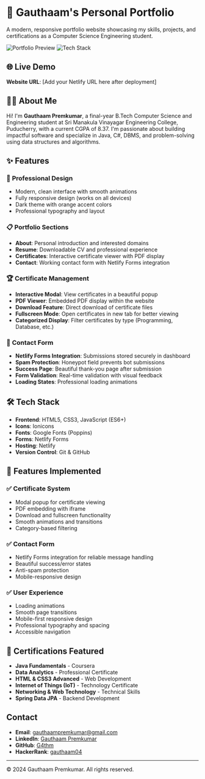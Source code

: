 # 🚀 Gauthaam's Personal Portfolio

A modern, responsive portfolio website showcasing my skills, projects, and certifications as a Computer Science Engineering student.

![Portfolio Preview](https://img.shields.io/badge/Status-Live-brightgreen) ![Tech Stack](https://img.shields.io/badge/Tech-HTML%20|%20CSS%20|%20JavaScript-blue)

## 🌐 Live Demo

**Website URL**: [Add your Netlify URL here after deployment]

## 👨‍💻 About Me

Hi! I'm **Gauthaam Premkumar**, a final-year B.Tech Computer Science and Engineering student at Sri Manakula Vinayagar Engineering College, Puducherry, with a current CGPA of 8.37. I'm passionate about building impactful software and specialize in Java, C#, DBMS, and problem-solving using data structures and algorithms.

## ✨ Features

### 🎯 **Professional Design**
- Modern, clean interface with smooth animations
- Fully responsive design (works on all devices)
- Dark theme with orange accent colors
- Professional typography and layout

### 📋 **Portfolio Sections**
- **About**: Personal introduction and interested domains
- **Resume**: Downloadable CV and professional experience
- **Certificates**: Interactive certificate viewer with PDF display
- **Contact**: Working contact form with Netlify Forms integration

### 🏆 **Certificate Management**
- **Interactive Modal**: View certificates in a beautiful popup
- **PDF Viewer**: Embedded PDF display within the website
- **Download Feature**: Direct download of certificate files
- **Fullscreen Mode**: Open certificates in new tab for better viewing
- **Categorized Display**: Filter certificates by type (Programming, Database, etc.)

### 📧 **Contact Form**
- **Netlify Forms Integration**: Submissions stored securely in dashboard
- **Spam Protection**: Honeypot field prevents bot submissions
- **Success Page**: Beautiful thank-you page after submission
- **Form Validation**: Real-time validation with visual feedback
- **Loading States**: Professional loading animations

## 🛠️ Tech Stack

- **Frontend**: HTML5, CSS3, JavaScript (ES6+)
- **Icons**: Ionicons
- **Fonts**: Google Fonts (Poppins)
- **Forms**: Netlify Forms
- **Hosting**: Netlify
- **Version Control**: Git & GitHub

## 🚀 Features Implemented

### ✅ **Certificate System**
- Modal popup for certificate viewing
- PDF embedding with iframe
- Download and fullscreen functionality
- Smooth animations and transitions
- Category-based filtering

### ✅ **Contact Form**
- Netlify Forms integration for reliable message handling
- Beautiful success/error states
- Anti-spam protection
- Mobile-responsive design

### ✅ **User Experience**
- Loading animations
- Smooth page transitions
- Mobile-first responsive design
- Professional typography and spacing
- Accessible navigation

## 📜 Certifications Featured

- **Java Fundamentals** - Coursera
- **Data Analytics** - Professional Certificate
- **HTML & CSS3 Advanced** - Web Development
- **Internet of Things (IoT)** - Technology Certificate
- **Networking & Web Technology** - Technical Skills
- **Spring Data JPA** - Backend Development

## Contact

- **Email**: gauthaampremkumar@gmail.com
- **LinkedIn**: [Gauthaam Premkumar](https://www.linkedin.com/in/gauthaam-premkumar-75a327256/)
- **GitHub**: [G4thm](https://github.com/G4thm)
- **HackerRank**: [gauthaam04](https://www.hackerrank.com/profile/gauthaam04)

---

© 2024 Gauthaam Premkumar. All rights reserved.
